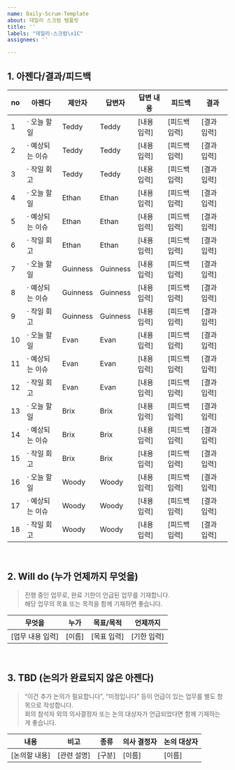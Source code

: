 ```yaml
---
name: Daily-Scrum-Template
about: 데일리 스크럼 템플릿
title: ''
labels: "데일리-스크럼\x1C"
assignees: ''

---
```


## 1. 아젠다/결과/피드백

| no | 아젠다 | 제안자 | 답변자 | 답변 내용 | 피드백 | 결과 |
|----|--------|--------|--------|------------|---------|--------|
| 1  | · 오늘 할 일 | Teddy | Teddy | [내용 입력] | [피드백 입력] | [결과 입력] |
| 2  | · 예상되는 이슈 | Teddy | Teddy | [내용 입력] | [피드백 입력] | [결과 입력] |
| 3  | · 작일 회고 | Teddy | Teddy | [내용 입력] | [피드백 입력] | [결과 입력] |
| 4  | · 오늘 할 일 | Ethan | Ethan | [내용 입력] | [피드백 입력] | [결과 입력] |
| 5  | · 예상되는 이슈 | Ethan | Ethan | [내용 입력] | [피드백 입력] | [결과 입력] |
| 6  | · 작일 회고 | Ethan | Ethan | [내용 입력] | [피드백 입력] | [결과 입력] |
| 7  | · 오늘 할 일 | Guinness | Guinness | [내용 입력] | [피드백 입력] | [결과 입력] |
| 8  | · 예상되는 이슈 | Guinness | Guinness | [내용 입력] | [피드백 입력] | [결과 입력] |
| 9  | · 작일 회고 | Guinness | Guinness | [내용 입력] | [피드백 입력] | [결과 입력] |
| 10 | · 오늘 할 일 | Evan | Evan | [내용 입력] | [피드백 입력] | [결과 입력] |
| 11 | · 예상되는 이슈 | Evan | Evan | [내용 입력] | [피드백 입력] | [결과 입력] |
| 12 | · 작일 회고 | Evan | Evan | [내용 입력] | [피드백 입력] | [결과 입력] |
| 13 | · 오늘 할 일 | Brix | Brix | [내용 입력] | [피드백 입력] | [결과 입력] |
| 14 | · 예상되는 이슈 | Brix | Brix | [내용 입력] | [피드백 입력] | [결과 입력] |
| 15 | · 작일 회고 | Brix | Brix | [내용 입력] | [피드백 입력] | [결과 입력] |
| 16 | · 오늘 할 일 | Woody | Woody | [내용 입력] | [피드백 입력] | [결과 입력] |
| 17 | · 예상되는 이슈 | Woody | Woody | [내용 입력] | [피드백 입력] | [결과 입력] |
| 18 | · 작일 회고 | Woody | Woody | [내용 입력] | [피드백 입력] | [결과 입력] |

<br />

## 2. Will do (누가 언제까지 무엇을)

> 진행 중인 업무로, 완료 기한이 언급된 업무를 기재합니다.  
> 해당 업무의 목표 또는 목적을 함께 기재하면 좋습니다.

| 무엇을              | 누가   | 목표/목적     | 언제까지 |
|---------------------|--------|----------------|-----------|
| [업무 내용 입력]    | [이름] | [목표 입력]   | [기한 입력] |

<br />

## 3. TBD (논의가 완료되지 않은 아젠다)

> “이건 추가 논의가 필요합니다”, “미정입니다” 등이 언급이 있는 업무를 별도 항목으로 작성합니다.  
> 회의 참석자 외의 의사결정자 또는 논의 대상자가 언급되었다면 함께 기재하는 게 좋습니다.

| 내용 | 비고 | 종류 | 의사 결정자 | 논의 대상자 |
|------|------|------|----------------|----------------|
| [논의할 내용] | [관련 설명] | [구분] | [이름] | [이름] |
